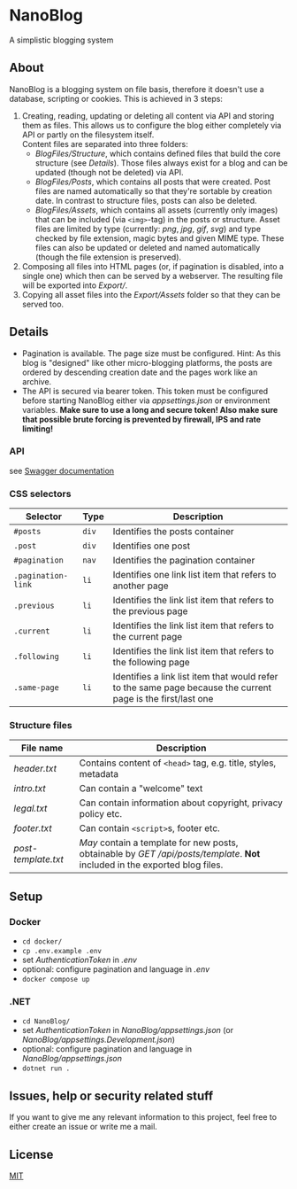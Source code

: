 # NanoBlog
A simplistic blogging system

## About 
NanoBlog is a blogging system on file basis, therefore it doesn't use a database, scripting or cookies.
This is achieved in 3 steps:

1. Creating, reading, updating or deleting all content via API and storing them as files. 
   This allows us to configure the blog either completely via API or partly on the filesystem itself.  
   Content files are separated into three folders:
   - _BlogFiles/Structure_, which contains defined files that build the core structure (see _Details_).
   Those files always exist for a blog and can be updated (though not be deleted) via API.
   - _BlogFiles/Posts_, which contains all posts that were created. Post files are named automatically so that they're sortable 
   by creation date. In contrast to structure files, posts can also be deleted.
   - _BlogFiles/Assets_, which contains all assets (currently only images) that can be included (via `<img>`-tag) in the posts or structure.
   Asset files are limited by type (currently: _png_, _jpg_, _gif_, _svg_) and type checked by file extension, magic bytes and given MIME type.
   These files can also be updated or deleted and named automatically (though the file extension is preserved).
2. Composing all files into HTML pages (or, if pagination is disabled, into a single one) which then can be served by a webserver.
The resulting file will be exported into _Export/_.
3. Copying all asset files into the _Export/Assets_ folder so that they can be served too.

## Details
- Pagination is available. The page size must be configured. Hint: As this blog is "designed" like other micro-blogging
  platforms, the posts are ordered by descending creation date and the pages work like an archive.
- The API is secured via bearer token. This token must be configured before starting NanoBlog either via _appsettings.json_ or environment variables.
  **Make sure to use a long and secure token! Also make sure that possible brute forcing is prevented by firewall, IPS and rate limiting!**

### API
see [Swagger documentation](https://github.com/neon-JS/NanoBlog/blob/main/openapi.yaml)

### CSS selectors
| Selector           | Type  | Description                                                                                                  |
|--------------------|-------|--------------------------------------------------------------------------------------------------------------|
| `#posts`           | `div` | Identifies the posts container                                                                               |
| `.post`            | `div` | Identifies one post                                                                                          |
| `#pagination`      | `nav` | Identifies the pagination container                                                                          |
| `.pagination-link` | `li`  | Identifies one link list item that refers to another page                                                    |
| `.previous`        | `li`  | Identifies the link list item that refers to the previous page                                               |
| `.current`         | `li`  | Identifies the link list item that refers to the current page                                                |
| `.following`       | `li`  | Identifies the link list item that refers to the following page                                              |
| `.same-page`       | `li`  | Identifies a link list item that would refer to the same page because the current page is the first/last one |

### Structure files
| File name           | Description                                                                                                                   |
|---------------------|-------------------------------------------------------------------------------------------------------------------------------|
| _header.txt_        | Contains content of `<head>` tag, e.g. title, styles, metadata                                                                |
| _intro.txt_         | Can contain a "welcome" text                                                                                                  |
| _legal.txt_         | Can contain information about copyright, privacy policy etc.                                                                  |
| _footer.txt_        | Can contain `<script>`s, footer etc.                                                                                          |
| _post-template.txt_ | *May* contain a template for new posts, obtainable by _GET /api/posts/template_. **Not** included in the exported blog files. |

## Setup

### Docker
- `cd docker/`
- `cp .env.example .env`
- set _AuthenticationToken_ in _.env_
- optional: configure pagination and language in _.env_
- `docker compose up`

### .NET
- `cd NanoBlog/`
- set _AuthenticationToken_ in _NanoBlog/appsettings.json_ (or _NanoBlog/appsettings.Development.json_)
- optional: configure pagination and language in _NanoBlog/appsettings.json_
- `dotnet run .`

## Issues, help or security related stuff
If you want to give me any relevant information to this project, feel free to either create an issue or write me a mail.

## License
[MIT](https://github.com/neon-JS/NanoBlog/blob/main/LICENSE)
